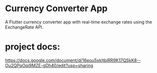 # Currency Converter App

A Flutter currency converter app with real-time exchange rates using the ExchangeRate API.


# project docs:
https://docs.google.com/document/d/16eou5xkltbiRR9K17QSkK8--Ou2QPqOqi9MZE-gDh40/edit?usp=sharing
